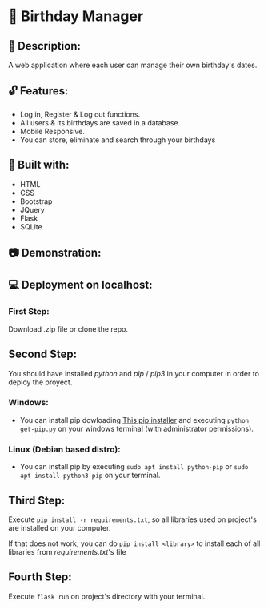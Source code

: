 # :birthday: Birthday Manager

## :raised_hands: Description:

A web application where each user can manage their own birthday's dates.

## :unlock: Features:

  - Log in, Register & Log out functions.
  - All users & its birthdays are saved in a database.
  - Mobile Responsive.
  - You can store, eliminate and search through your birthdays

## :wrench: Built with:

  - HTML
  - CSS
  - Bootstrap
  - JQuery
  - Flask
  - SQLite


## :camera: Demonstration:

## :computer: Deployment on localhost:

  ### First Step:

  Download .zip file or clone the repo.

  ## Second Step:

  You should have installed _python_ and _pip_ / _pip3_ in your computer in order to deploy the proyect.
  
   ### Windows:
  
   - You can install pip dowloading [This pip installer](https://bootstrap.pypa.io/get-pip.py) and executing `python get-pip.py` on your windows terminal (with administrator permissions).
  
   ### Linux (Debian based distro):
  
   - You can install pip by executing `sudo apt install python-pip` or `sudo apt install python3-pip` on your terminal.
     
  ## Third Step:
  
  Execute `pip install -r requirements.txt`, so all libraries used on project's are installed on your computer.
  
  If that does not work, you can do `pip install <library>` to install each of all libraries from _requirements.txt_'s file
  
  ## Fourth Step:
  
  Execute `flask run` on project's directory with your terminal.
